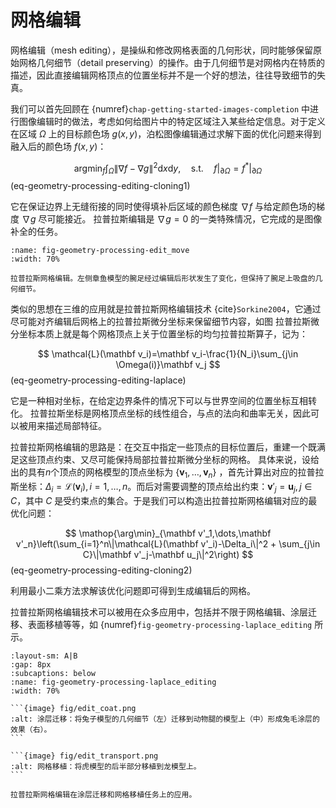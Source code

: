 # 网格编辑

网格编辑（mesh editing），是操纵和修改网格表面的几何形状，同时能够保留原始网格几何细节（detail preserving）的操作。由于几何细节是对网格内在特质的描述，因此直接编辑网格顶点的位置坐标并不是一个好的想法，往往导致细节的失真。

我们可以首先回顾在 {numref}`chap-getting-started-images-completion` 中进行图像编辑时的做法，考虑如何给图片中的特定区域注入某些给定信息。对于定义在区域 $\Omega$ 上的目标颜色场 $g(x,y)$，泊松图像编辑通过求解下面的优化问题来得到融入后的颜色场 $f(x,y)$：

$$
    \mathop{\arg\min}_f\int_\Omega\|\nabla f-\nabla g\|^2\mathrm dx\mathrm dy,\quad\text{s.t.}\quad f|_{\partial\Omega}=f^*|_{\partial\Omega}
$$ (eq-geometry-processing-editing-cloning1)

它在保证边界上无缝衔接的同时使得填补后区域的颜色梯度 $\nabla f$ 与给定颜色场的梯度 $\nabla g$ 尽可能接近。
拉普拉斯编辑是 $\nabla g=0$ 的一类特殊情况，它完成的是图像补全的任务。

```{figure} fig/edit_move.png
:name: fig-geometry-processing-edit_move
:width: 70%

拉普拉斯网格编辑。左侧章鱼模型的腕足经过编辑后形状发生了变化，但保持了腕足上吸盘的几何细节。
```

类似的思想在三维的应用就是拉普拉斯网格编辑技术 {cite}`Sorkine2004`，它通过尽可能对齐编辑后网格上的拉普拉斯微分坐标来保留细节内容，如图
拉普拉斯微分坐标本质上就是每个网格顶点上关于位置坐标的均匀拉普拉斯算子，记为：

$$
    \mathcal{L}(\mathbf v_i)=\mathbf v_i-\frac{1}{N_i}\sum_{j\in \Omega(i)}\mathbf v_j
$$ (eq-geometry-processing-editing-laplace)

它是一种相对坐标，在给定边界条件的情况下可以与世界空间的位置坐标互相转化。
拉普拉斯坐标是网格顶点坐标的线性组合，与点的法向和曲率无关，因此可以被用来描述局部特征。

拉普拉斯网格编辑的思路是：在交互中指定一些顶点的目标位置后，重建一个既满足这些顶点约束、又尽可能保持局部拉普拉斯微分坐标的网格。
具体来说，设给出的具有$n$个顶点的网格模型的顶点坐标为
$\{\mathbf v_1,\,\dots,\,\mathbf v_n\}$
，首先计算出对应的拉普拉斯坐标：$\Delta_i = \mathcal{L}(\mathbf v_i),\,i=1,\dots,n$。而后对需要调整的顶点给出约束：$\mathbf v'_j=\mathbf u_j,\,j\in C$，其中 $C$ 是受约束点的集合。于是我们可以构造出拉普拉斯网格编辑对应的最优化问题：

$$
    \mathop{\arg\min}_{\mathbf v'_1,\dots,\mathbf v'_n}\left(\sum_{i=1}^n\|\mathcal{L}(\mathbf v'_i)-\Delta_i\|^2 + \sum_{j\in C}\|\mathbf v'_j-\mathbf u_j\|^2\right)
$$ (eq-geometry-processing-editing-cloning2)

利用最小二乘方法求解该优化问题即可得到生成编辑后的网格。

拉普拉斯网格编辑技术可以被用在众多应用中，包括并不限于网格编辑、涂层迁移、表面移植等等，如 {numref}`fig-geometry-processing-laplace_editing` 所示。

````{subfigure} A|B
:layout-sm: A|B
:gap: 8px
:subcaptions: below
:name: fig-geometry-processing-laplace_editing
:width: 70%

```{image} fig/edit_coat.png
:alt: 涂层迁移：将兔子模型的几何细节（左）迁移到动物腿的模型上（中）形成兔毛涂层的效果（右）。
```

```{image} fig/edit_transport.png
:alt: 网格移植：将虎模型的后半部分移植到龙模型上。
```

拉普拉斯网格编辑在涂层迁移和网格移植任务上的应用。
````
